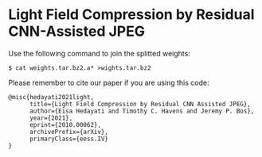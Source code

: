 # Light Field Compression by Residual CNN-Assisted JPEG
Use the following command to join the splitted weights:
	
```$ cat weights.tar.bz2.a* >wights.tar.bz2```

Please remember to cite our paper if you are using this code:
```
@misc{hedayati2021light,
      title={Light Field Compression by Residual CNN Assisted JPEG}, 
      author={Eisa Hedayati and Timothy C. Havens and Jeremy P. Bos},
      year={2021},
      eprint={2010.00062},
      archivePrefix={arXiv},
      primaryClass={eess.IV}
}
```
